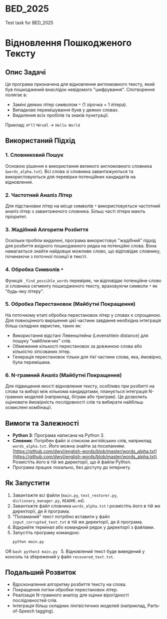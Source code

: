 # BED_2025
Test task for BED_2025

# Відновлення Пошкодженого Тексту

## Опис Задачі

Ця програма призначена для відновлення англомовного тексту,
який був пошкоджений внаслідок невідомого "шифрування".
Cпотворення полягає в:
* Заміні деяких літер символом `*` (1 зірочка = 1 літера).
* Випадкове перемішування букв у деяких словах.
* Видалення всіх пробілів та знаків пунктуації.

Приклад: `H*ll*Wrodl` -> `Hello World`

## Використаний Підхід

### 1. Словниковий Пошук
Основою рішення є використання великого англомовного словника (`words_alpha.txt`).
Всі слова зі словника завантажуються та використовуються для перевірки потенційних кандидатів на відновлення.

### 2. Частотний Аналіз Літер
Для підстановки літер на місце символів `*` використовується частотний аналіз літер з завантаженого словника.
Більш часті літери мають пріоритет.

### 3. Жадібний Алгоритм Розбиття
Оскільки пробіли видалені, програма використовує "жадібний" підхід для розбиття вхідного пошкодженого рядка на потенційні слова.
Вона намагається знайти найдовше можливе слово, що відповідає словнику, починаючи з поточної позиції в тексті.

### 4. Обробка Символів `*`
Функція `_find_possible_words` перевіряє, чи відповідає потенційне слово зі словника сегменту пошкодженого тексту, враховуючи символи `*` як "будь-яку літеру".

### 5. Обробка Перестановок (Майбутні Покращення)
На поточному етапі обробка перестановок літер у словах є спрощеною.
Для повноцінного вирішення цієї частини завдання необхідна інтеграція більш складних евристик, таких як:
* Використання відстані Левенштейна (Levenshtein distance) для пошуку "найближчих" слів.
* Обмеження кількості перестановок за довжиною слова або кількістю зіпсованих літер.
* Генерація перестановок тільки для тієї частини слова, яка, ймовірно, була перемішана.

### 6. N-грамний Аналіз (Майбутні Покращення)
Для підвищення якості відновлення тексту, особливо при розбитті на слова та виборі між кількома кандидатами, планується інтеграція N-грамних моделей (наприклад, біграм або триграм). Це дозволить оцінювати ймовірність послідовності слів та вибирати найбільш осмислені комбінації.

## Вимоги та Залежності

* **Python 3**: Програма написана на Python 3.
* **Словник**: Потрібен файл зі списком англійських слів, наприклад `words_alpha.txt`.
Його можна знайти за посиланням: [https://github.com/dwyl/english-words/blob/master/words_alpha.txt](https://github.com/dwyl/english-words/blob/master/words_alpha.txt). Розмістіть його в тій же директорії, що й файли Python.
* Програма працює локально, без доступу до інтернету.

## Як Запустити

1.  Завантажте всі файли (`main.py`, `text_restorer.py`, `dictionary_manager.py`, `README.md`).
2.  Завантажте файл словника `words_alpha.txt` і розмістіть його в тій же директорії, де й програма.
3.  "Поламаний" текст потрібно вставити у файл `input_corrupted_text.txt` в тій же директорії, де й програма.
4.  Відкрийте термінал або командний рядок у директорії з файлами.
5.  Запустіть програму командою:
    ```bash
    python main.py
    ```
OR
    ```bash
    python3 main.py
    ```
5.  Відновлений текст буде виведений у консоль та збережений у файл `recovered_text.txt`.

## Подальший Розвиток

* Вдосконалення алгоритму розбиття тексту на слова.
* Покращення логіки обробки перестановок літер.
* Реалізація N-грамного аналізу для оцінки вірогідності послідовностей слів.
* Інтеграція більш складних лінгвістичних моделей (наприклад, Parts-of-Speech tagging).
